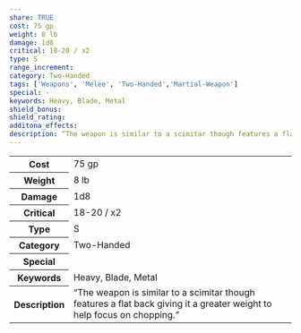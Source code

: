 ```yaml
---
share: TRUE
cost: 75 gp
weight: 8 lb
damage: 1d8
critical: 18-20 / x2
type: S
range_increment: 
category: Two-Handed
tags: ['Weapons', 'Melee', 'Two-Handed','Martial-Weapon']
special: -
keywords: Heavy, Blade, Metal
shield_bonus: 
shield_rating: 
additona_effects: 
description: “The weapon is similar to a scimitar though features a flat back giving it a greater weight to help focus on chopping.”
---
```

<p><span style="overflow-x: auto;"><table><tbody><tr><th>Cost</th><td>75 gp</td></tr><tr><th>Weight</th><td>8 lb</td></tr><tr><th>Damage</th><td>1d8</td></tr><tr><th>Critical</th><td>18-20 / x2</td></tr><tr><th>Type</th><td>S</td></tr><tr><th>Category</th><td>Two-Handed</td></tr><tr><th>Special</th><td></td></tr><tr><th>Keywords</th><td>Heavy, Blade, Metal</td></tr><tr><th>Description</th><td>“The weapon is similar to a scimitar though features a flat back giving it a greater weight to help focus on chopping.”</td></tr></tbody></table></span></p>